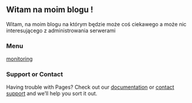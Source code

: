 ## Witam na moim blogu !

Witam, na moim blogu na którym będzie może coś ciekawego a może nic interesującego z administrowania serwerami

### Menu

[monitoring](https://wrednybartek.github.io/blog/monitoring)

### Support or Contact

Having trouble with Pages? Check out our [documentation](https://docs.github.com/categories/github-pages-basics/) or [contact support](https://github.com/contact) and we’ll help you sort it out.
